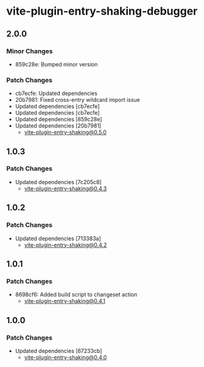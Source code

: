 # vite-plugin-entry-shaking-debugger

## 2.0.0

### Minor Changes

- 859c28e: Bumped minor version

### Patch Changes

- cb7ecfe: Updated dependencies
- 20b7981: Fixed cross-entry wildcard import issue
- Updated dependencies [cb7ecfe]
- Updated dependencies [cb7ecfe]
- Updated dependencies [859c28e]
- Updated dependencies [20b7981]
  - vite-plugin-entry-shaking@0.5.0

## 1.0.3

### Patch Changes

- Updated dependencies [7c205c8]
  - vite-plugin-entry-shaking@0.4.3

## 1.0.2

### Patch Changes

- Updated dependencies [713383a]
  - vite-plugin-entry-shaking@0.4.2

## 1.0.1

### Patch Changes

- 8698cf6: Added build script to changeset action
  - vite-plugin-entry-shaking@0.4.1

## 1.0.0

### Patch Changes

- Updated dependencies [67233cb]
  - vite-plugin-entry-shaking@0.4.0
